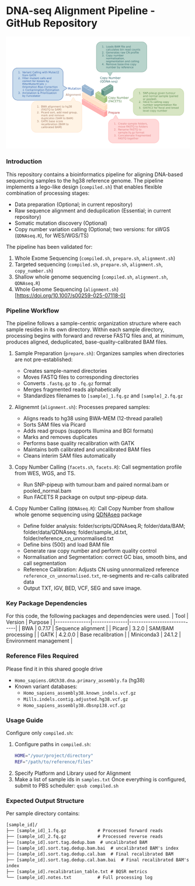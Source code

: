 # DNA-seq Alignment Pipeline - GitHub Repository
![WES_PIPELINE](docs/WES%20Pipeline.png)

### Introduction 
This repository contains a bioinformatics pipeline for aligning DNA-based sequencing samples to the hg38 reference genome. The pipeline implements a lego-like design (`compiled.sh`) that enables flexible combination of processing stages:
- Data preparation (Optional; in current repository)
- Raw sequence alignment and deduplication (Essential; in current repository)
- Somatic mutation discovery (Optional)
- Copy number variation calling (Optional; two versions: for sWGS (`QDNAseq.R`), for WES/WGS/TS)

The pipeline has been validated for:
1. Whole Exome Sequencing (`compiled.sh`, `prepare.sh`, `alignment.sh`)
2. Targeted sequencing (`compiled.sh`, `prepare.sh`, `alignment.sh`, `copy_number.sh`)
3. Shallow whole genome sequencing (`compiled.sh`, `alignment.sh`, `QDNAseq.R`) 
4. Whole Genome Sequencing (`alignment.sh`) [https://doi.org/10.1007/s00259-025-07118-0]

### Pipeline Workflow
The pipeline follows a sample-centric organization structure where each sample resides in its own directory. Within each sample directory, processing begins with forward and reverse FASTQ files and, at minimum, produces aligned, deduplicated, base-quality-calibrated BAM files.

1. Sample Preparation (`prepare.sh`): Organizes samples when directories are not pre-established:
   - Creates sample-named directories
   - Moves FASTQ files to corresponding directories
   - Converts `.fastq.gz` to `.fq.gz` format
   - Merges fragmented reads alphabetically
   - Standardizes filenames to `[sample]_1.fq.gz` and `[sample]_2.fq.gz`

2. Alignemnt (`alignment.sh`): Processes prepared samples:
   - Aligns reads to hg38 using BWA-MEM (12-thread parallel)
   - Sorts SAM files via Picard
   - Adds read groups (supports Illumina and BGI formats)
   - Marks and removes duplicates
   - Performs base quality recalibration with GATK
   - Maintains both calibrated and uncalibrated BAM files
   - Cleans interim SAM files automatically

3. Copy Number Calling (`facets.sh`, `facets.R`): Call segmentation profile from WES, WGS, and TS.
   - Run SNP-pipeup with tumour.bam and paired normal.bam or pooled_normal.bam
   - Run FACETS R package on output snp-pipeup data.

4. Copy Number Calling (`QDNAseq.R`): Call Copy Number from shallow whole genome sequencing using [QDNAseq](https://github.com/ccagc/QDNAseq.git) package
   - Define folder analysis: folder/scripts/QDNAseq.R; folder/data/BAM; folder/data/QDNAseq; folder/sample_id.txt, folder/reference_cn_unnormalised.txt
   - Define bins (500) and load BAM file
   - Generate raw copy number and perform quality control
   - Normalisation and Segmentation: correct GC bias, smooth bins, and call segmentation
   - Reference Calibration: Adjusts CN using unnormalized reference `reference_cn_unnormalised.txt`, re-segments and re-calls calibrated data
   - Output TXT, IGV, BED, VCF, SEG and save image.

### Key Package Dependencies
For this code, the following packages and dependencies were used. 
| Tool          | Version       | Purpose                     |
|---------------|---------------|-----------------------------|
| BWA           | 0.7.17        | Sequence alignment          |
| Picard        | 3.2.0         | SAM/BAM processing          |
| GATK          | 4.2.0.0       | Base recalibration          |
| Miniconda3    | 24.1.2        | Environment management      |


### Reference Files Required
Please find it in this shared google drive 
- `Homo_sapiens.GRCh38.dna.primary_assembly.fa` (hg38)
- Known variant databases:
  - `Homo_sapiens_assembly38.known_indels.vcf.gz`
  - `Mills.indels.contig.adjusted.hg38.vcf.gz`
  - `Homo_sapiens_assembly38.dbsnp138.vcf.gz`

### Usage Guide 
Configure only `compiled.sh`:
1. Configure paths in `compiled.sh`:
   ```bash
   HOME="/your/project/directory"
   REF="/path/to/reference/files"
   ```
2. Specify Platform and Library used for Alignment
3. Make a list of sample ids in `samples.txt`
Once everything is configured, submit to PBS scheduler: `qsub compiled.sh`

### Expected Output Structure
Per sample directory contains:
```
[sample_id]/
├── [sample_id]_1.fq.gz            # Processed forward reads
├── [sample_id]_2.fq.gz            # Processed reverse reads
├── [sample_id].sort.tag.dedup.bam  # uncalibrated BAM
├── [sample_id].sort.tag.dedup.bam.bai  # uncalibrated BAM's index
├── [sample_id].sort.tag.dedup.cal.bam  # Final recalibrated BAM
├── [sample_id].sort.tag.dedup.cal.bam.bai  # Final recalibrated BAM's index
├── [sample_id].recalibration_table.txt # BQSR metrics
└── [sample_id].notes.txt          # Full processing log
```
